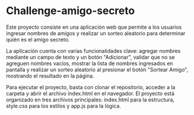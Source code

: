 # Challenge-amigo-secreto

Este proyecto consiste en una aplicación web que permite a los usuarios ingresar nombres de amigos y realizar un sorteo aleatorio para determinar quién es el amigo secreto.

La aplicación cuenta con varias funcionalidades clave: agregar nombres mediante un campo de texto y un botón "Adicionar", validar que no se agreguen nombres vacíos, mostrar la lista de nombres ingresados en pantalla y realizar un sorteo aleatorio al presionar el botón "Sortear Amigo", mostrando el resultado en la página.

Para ejecutar el proyecto, basta con clonar el repositorio, acceder a la carpeta y abrir el archivo index.html en el navegador. El proyecto está organizado en tres archivos principales: index.html para la estructura, style.css para los estilos y app.js para la lógica.
